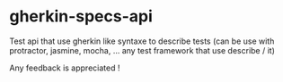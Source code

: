 # gherkin-specs-api

Test api that use gherkin like syntaxe to describe tests
(can be use with protractor, jasmine, mocha, ... any test framework that use describe / it) 

Any feedback is appreciated ! 
